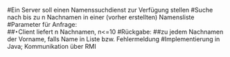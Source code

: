 #Ein Server soll einen Namenssuchdienst zur Verfügung stellen 
#Suche nach bis zu n Nachnamen in einer (vorher erstellten) Namensliste 
#Parameter für Anfrage:  
##‣Client liefert n Nachnamen, n<=10 
#Rückgabe:
##zu jedem Nachnamen der  Vorname, falls Name in Liste  bzw. Fehlermeldung 
#Implementierung in Java;  Kommunikation über RMI